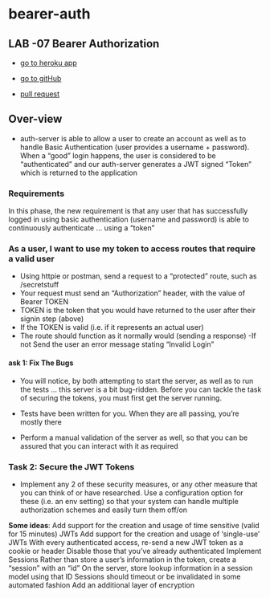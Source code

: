 # bearer-auth


## LAB -07 Bearer Authorization

- <a href=https://basic-auth1.herokuapp.com/ class=""><span      class="label">go to heroku app </span></a>

- <a href=https://github.com/nassir1976/bearer-auth.git class=""><span class="label">go to gitHub </span></a>

- <a href=https://github.com/nassir1976/bearer-auth/pull/1 class=""><span class="label"> pull request </span></a> 


## Over-view 

- auth-server is able to allow a user to create an account as well as to handle Basic Authentication (user provides a username + password). When a “good” login happens, the user is considered to be “authenticated” and our auth-server generates a JWT signed “Token” which is returned to the application

### Requirements
In this phase, the new requirement is that any user that has successfully logged in using basic authentication (username and password) is able to continuously authenticate … using a “token”


### As a user, I want to use my token to access routes that require a valid user
- Using httpie or postman, send a request to a “protected” route, such as /secretstuff
- Your request must send an “Authorization” header, with the value of Bearer TOKEN
- TOKEN is the token that you would have returned to the user after their signin step (above)
- If the TOKEN is valid (i.e. if it represents an actual user)
- The route should function as it normally would (sending a response)
-If not Send the user an error message stating “Invalid Login”

#### ask 1: Fix The Bugs
- You will notice, by both attempting to start the server, as well as to run the tests … this server is a bit bug-ridden. Before you can tackle the task of securing the tokens, you must first get the server running.

- Tests have been written for you. When they are all passing, you’re mostly there
- Perform a manual validation of the server as well, so that you can be assured that you can interact with it as required


### Task 2: Secure the JWT Tokens
- Implement any 2 of these security measures, or any other measure that you can think of or have researched. Use a configuration option for these (i.e. an env setting) so that your system can handle multiple authorization schemes and easily turn them off/on

**Some ideas**:
Add support for the creation and usage of time sensitive (valid for 15 minutes) JWTs
Add support for the creation and usage of ‘single-use’ JWTs
With every authenticated access, re-send a new JWT token as a cookie or header
Disable those that you’ve already authenticated
Implement Sessions
Rather than store a user’s information in the token, create a “session” with an “id”
On the server, store lookup information in a session model using that ID
Sessions should timeout or be invalidated in some automated fashion
Add an additional layer of encryption